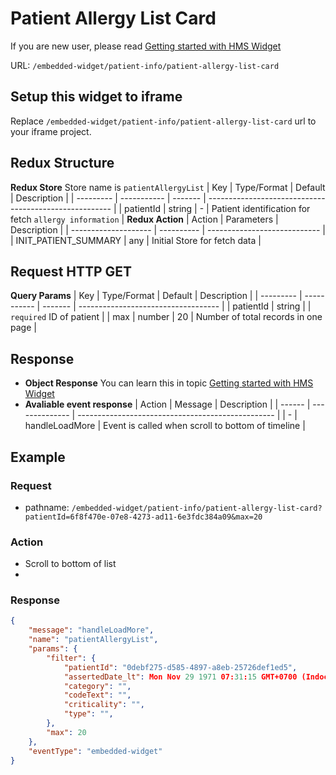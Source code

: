 # Patient Allergy List Card

If you are new user, please read [Getting started with HMS Widget](/embedded-widget?widget=get-started)


URL: `/embedded-widget/patient-info/patient-allergy-list-card`

## Setup this widget to iframe
Replace `/embedded-widget/patient-info/patient-allergy-list-card` url to your iframe project.

## Redux Structure
**Redux Store**
Store name is `patientAllergyList`
| Key       | Type/Format | Default | Description                                            |
| --------- | ----------- | ------- | ------------------------------------------------------ |
| patientId | string      | -       | Patient identification for fetch `allergy information` |
**Redux Action**
| Action               | Parameters | Description                  |
| -------------------- | ---------- | ---------------------------- |
| INIT_PATIENT_SUMMARY | any        | Initial Store for fetch data |

## Request HTTP GET
**Query Params**
| Key       | Type/Format | Default | Description                         |
| --------- | ----------- | ------- | ----------------------------------- |
| patientId | string      |         | `required` ID of patient            |
| max       | number      | 20      | Number of total records in one page |

## Response
- **Object Response**
    You can learn this in topic [Getting started with HMS Widget](/embedded-widget?widget=get-started)
- **Avaliable event response**
   | Action | Message        | Description                                       |
   | ------ | -------------- | ------------------------------------------------- |
   | -      | handleLoadMore | Event is called when scroll to bottom of timeline |


## Example

### Request
 - pathname: `/embedded-widget/patient-info/patient-allergy-list-card?patientId=6f8f470e-07e8-4273-ad11-6e3fdc384a09&max=20` 

### Action
 - Scroll to bottom of list
 - 
### Response
```json
{
    "message": "handleLoadMore",
    "name": "patientAllergyList",
    "params": {
        "filter": {
            "patientId": "0debf275-d585-4897-a8eb-25726def1ed5",
            "assertedDate_lt": Mon Nov 29 1971 07:31:15 GMT+0700 (Indochina Time),
            "category": "",
            "codeText": "",
            "criticality": "",
            "type": "",
        },
        "max": 20
    },
    "eventType": "embedded-widget"
}
```